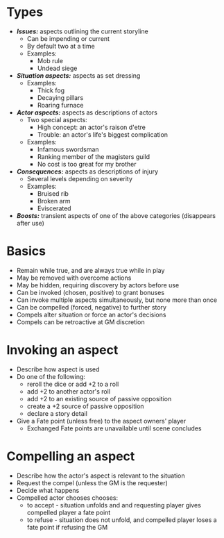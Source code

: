 # Types

* ***Issues:*** aspects outlining the current storyline
  * Can be impending or current
  * By default two at a time
  * Examples:
    * Mob rule
    * Undead siege
* ***Situation aspects:*** aspects as set dressing
  * Examples:
    * Thick fog
    * Decaying pillars
    * Roaring furnace
* ***Actor aspects:*** aspects as descriptions of actors
  * Two special aspects:
    * High concept: an actor's raison d'etre
    * Trouble: an actor's life's biggest complication
  * Examples:
    * Infamous swordsman
    * Ranking member of the magisters guild
    * No cost is too great for my brother
* ***Consequences:*** aspects as descriptions of injury
  * Several levels depending on severity
  * Examples:
    * Bruised rib
    * Broken arm
    * Eviscerated
* ***Boosts:*** transient aspects of one of the above categories (disappears after use)

# Basics

* Remain while true, and are always true while in play
* May be removed with overcome actions
* May be hidden, requiring discovery by actors before use
* Can be invoked (chosen, positive) to grant bonuses
* Can invoke multiple aspects simultaneously, but none more than once
* Can be compelled (forced, negative) to further story
* Compels alter situation or force an actor's decisions
* Compels can be retroactive at GM discretion

# Invoking an aspect

* Describe how aspect is used
* Do one of the following:
  * reroll the dice or add +2 to a roll
  * add +2 to another actor's roll
  * add +2 to an existing source of passive opposition
  * create a +2 source of passive opposition
  * declare a story detail
* Give a Fate point (unless free) to the aspect owners' player
  * Exchanged Fate points are unavailable until scene concludes
  
# Compelling an aspect

* Describe how the actor's aspect is relevant to the situation
* Request the compel (unless the GM is the requester)
* Decide what happens
* Compelled actor chooses chooses:
  * to accept - situation unfolds and and requesting player gives compelled player a fate point
  * to refuse - situation does not unfold, and compelled player loses a fate point if refusing the GM
